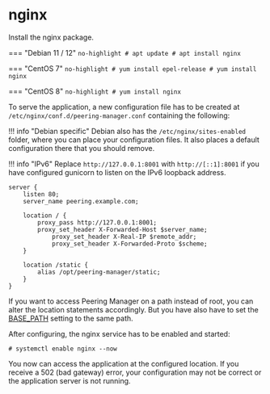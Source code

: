 # nginx

Install the nginx package.

=== "Debian 11 / 12"
    ```no-highlight
    # apt update
    # apt install nginx
    ```

=== "CentOS 7"
    ```no-highlight
    # yum install epel-release
    # yum install nginx
    ```

=== "CentOS 8"
    ```no-highlight
    # yum install nginx
    ```

To serve the application, a new configuration file has to be created at
`/etc/nginx/conf.d/peering-manager.conf` containing the following:

!!! info "Debian specific"
    Debian also has the `/etc/nginx/sites-enabled` folder, where you can place
    your configuration files.
    It also places a default configuration there that you should remove.

!!! info "IPv6"
    Replace `http://127.0.0.1:8001` with `http://[::1]:8001` if you have
    configured gunicorn to listen on the IPv6 loopback address.

```no-highlight
server {
    listen 80;
    server_name peering.example.com;

    location / {
        proxy_pass http://127.0.0.1:8001;
        proxy_set_header X-Forwarded-Host $server_name;
            proxy_set_header X-Real-IP $remote_addr;
            proxy_set_header X-Forwarded-Proto $scheme;
    }

    location /static {
        alias /opt/peering-manager/static;
    }
}
```

If you want to access Peering Manager on a path instead of root, you can alter
the location statements accordingly.
But you have also have to set the [BASE_PATH](../configuration/system.md#base_path)
setting to the same path.

After configuring, the nginx service has to be enabled and started:
```no-highlight
# systemctl enable nginx --now
```

You now can access the application at the configured location.
If you receive a 502 (bad gateway) error, your configuration may not be correct
or the application server is not running.
